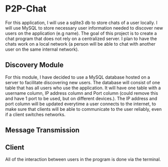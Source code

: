 # P2P-Chat

For this application, I will use a sqlite3 db to store chats of a user locally. I will use MySQL to store necessary user information needed to discover new users on the application (e.g name). The goal of this project is to create a chat program that does not rely on a centralized server. I plan to have the chats work on a local network (a person will be able to chat with another user on the same internal network).

## Discovery Module

For this module, I have decided to use a MySQL database hosted on a server to facilitate discovering new users. The database will consist of one table that has all users who use the application. It will have one table with a username column, IP address column and Port column (could remove this and have 1 port to be used, but on different devices.). The IP address and port column will be updated everytime a user connects to the internet, to make sure that clients will be able to communicate to the user reliably, even if a client switches networks.

## Message Transmission

## Client
All of the interaction between users in the program is done via the terminal. 